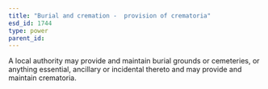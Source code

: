 ```yaml
---
title: "Burial and cremation -  provision of crematoria"
esd_id: 1744
type: power
parent_id:  
---
```


A local authority may provide and maintain burial grounds or cemeteries, or anything essential, ancillary or incidental thereto and may provide and maintain crematoria.

